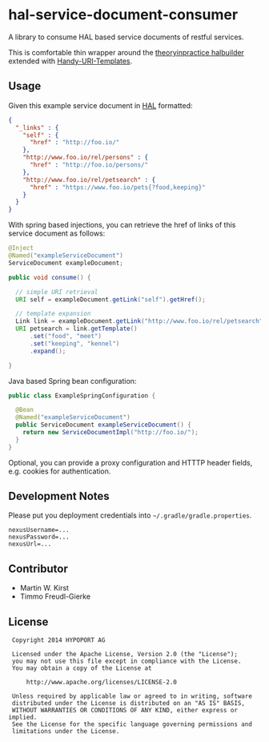 hal-service-document-consumer
=============================

A library to consume HAL based service documents of restful services.

This is comfortable thin wrapper around the [theoryinpractice halbuilder](http://www.theoryinpractice.net/post/94282847622/halbuilder-4-x-released) extended with [Handy-URI-Templates](https://github.com/damnhandy/Handy-URI-Templates).

Usage
-----

Given this example service document in [HAL](http://stateless.co/hal_specification.html) formatted:

```json
{
  "_links" : {
    "self" : {
      "href" : "http://foo.io/"
    },
    "http://www.foo.io/rel/persons" : {
      "href" : "http://foo.io/persons/"
    },
    "http://www.foo.io/rel/petsearch" : {
      "href" : "https://www.foo.io/pets{?food,keeping}"
    }
  }
}
```

With spring based injections, you can retrieve the href of links of this service document as follows:

```java
@Inject
@Named("exampleServiceDocument")
ServiceDocument exampleDocument;

public void consume() {

  // simple URI retrieval
  URI self = exampleDocument.getLink("self").getHref();

  // template expansion
  Link link = exampleDocument.getLink("http://www.foo.io/rel/petsearch");
  URI petsearch = link.getTemplate()
      .set("food", "meet")
      .set("keeping", "kennel")
      .expand();

}

```

Java based Spring bean configuration:

```java
public class ExampleSpringConfiguration {

  @Bean
  @Named("exampleServiceDocument")
  public ServiceDocument exampleServiceDocument() {
    return new ServiceDocumentImpl("http://foo.io/");
  }
}
```

Optional, you can provide a proxy configuration and HTTTP header fields, e.g. cookies for authentication.

Development Notes
-----------------

Please put you deployment credentials into ``~/.gradle/gradle.properties``.

```
nexusUsername=...
nexusPassword=...
nexusUrl=...
```


Contributor
-----------

- Martin W. Kirst
- Timmo Freudl-Gierke

License
-----
     Copyright 2014 HYPOPORT AG

     Licensed under the Apache License, Version 2.0 (the "License");
     you may not use this file except in compliance with the License.
     You may obtain a copy of the License at

         http://www.apache.org/licenses/LICENSE-2.0

     Unless required by applicable law or agreed to in writing, software
     distributed under the License is distributed on an "AS IS" BASIS,
     WITHOUT WARRANTIES OR CONDITIONS OF ANY KIND, either express or implied.
     See the License for the specific language governing permissions and
     limitations under the License.

